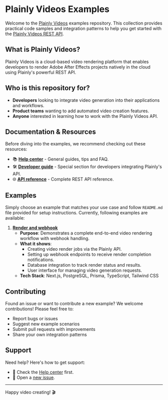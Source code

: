 # Plainly Videos Examples

Welcome to the [Plainly Videos](https://www.plainlyvideos.com) examples repository. This collection provides practical code samples and integration patterns to help you get started with the [Plainly Videos REST API](https://app.plainlyvideos.com/api-reference.html).

## What is Plainly Videos?

Plainly Videos is a cloud-based video rendering platform that enables developers to render Adobe After Effects projects natively in the cloud using Plainly's powerful REST API.

## Who is this repository for?

- **Developers** looking to integrate video generation into their applications and workflows.
- **Product teams** wanting to add automated video creation features.
- **Anyone** interested in learning how to work with the Plainly Videos API.

## Documentation & Resources

Before diving into the examples, we recommend checking out these resources:

- 📚 **[Help center](https://help.plainlyvideos.com/)** - General guides, tips and FAQ.
- 🛠️ **[Developer guide](https://help.plainlyvideos.com/docs/developer-guide)** - Special section for developers integrating Plainly's API.
- 🌐 **[API reference](https://app.plainlyvideos.com/api-reference.html)** - Complete REST API reference.

## Examples

Simply choose an example that matches your use case and follow `README.md` file provided for setup instructions. Currently, following examples are available:

1. **[Render and webhook](plainly-render-and-webhook/)**
   * **Purpose**: Demonstrates a complete end-to-end video rendering workflow with webhook handling.
   * **What it shows**:
      - Creating video render jobs via the Plainly API.
      - Setting up webhook endpoints to receive render completion notifications.
      - Database integration to track render status and results.
      - User interface for managing video generation requests.
   * **Tech Stack**: Next.js, PostgreSQL, Prisma, TypeScript, Tailwind CSS

## Contributing

Found an issue or want to contribute a new example? We welcome contributions! Please feel free to:
- Report bugs or issues
- Suggest new example scenarios
- Submit pull requests with improvements
- Share your own integration patterns

## Support

Need help? Here's how to get support:
- 📖 Check the [Help center](https://help.plainlyvideos.com/) first.
- 📧 Open a [new issue](issues/).

---

Happy video creating! 🎬
